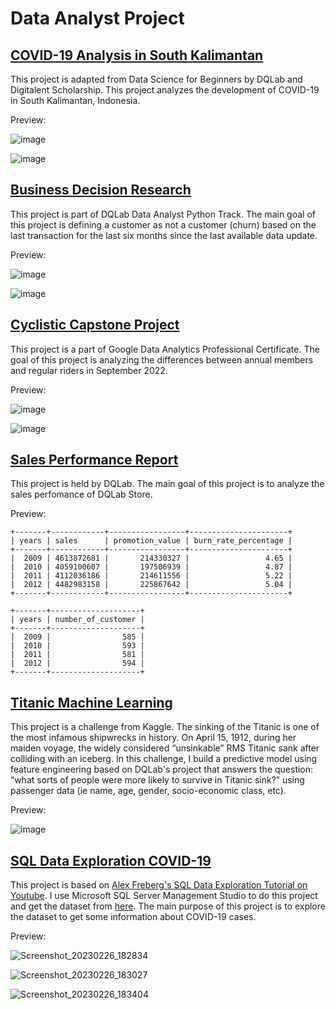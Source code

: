 # Data Analyst Project

## [COVID-19 Analysis in South Kalimantan](https://jihanfarah.github.io/COVID-19-Analysis-in-South-Kalimantan-using-R/pages.html)
This project is adapted from Data Science for Beginners by DQLab and Digitalent Scholarship. This project analyzes the development of COVID-19 in South Kalimantan, Indonesia.

Preview:

![image](https://user-images.githubusercontent.com/103634806/197677056-919c4e9a-41f1-48ce-bf80-5c70c6f72398.png)

![image](https://user-images.githubusercontent.com/103634806/197677077-1aadc1d1-5ca8-46c4-9779-7723cb95100f.png)

## [Business Decision Research](https://github.com/jihanfarah/Business-Decision-Research/blob/main/Business_Decision_Research.ipynb)
This project is part of DQLab Data Analyst Python Track. The main goal of this project is defining a customer as not a customer (churn) based on the last transaction for the last six months since the last available data update.

Preview:

![image](https://user-images.githubusercontent.com/103634806/197677259-0f6bc0c1-398e-4b72-8078-aee3e6e2dcd3.png)

![image](https://user-images.githubusercontent.com/103634806/197677274-7e46ebde-a7bb-45d2-8d05-4947536bdbe2.png)

## [Cyclistic Capstone Project](https://jihanfarah.github.io/Cyclistic-Capstone-Project/pages.html)
This project is a part of Google Data Analytics Professional Certificate. The goal of this project is analyzing the differences between annual members and regular riders in September 2022.

Preview:

![image](https://user-images.githubusercontent.com/103634806/197677475-81c4674b-fe86-4f29-8c25-debff9242874.png)

![image](https://user-images.githubusercontent.com/103634806/197677485-2751702a-45ef-467b-a50e-5ca5f21ee2ac.png)

## [Sales Performance Report](https://jihanfarah.github.io/Sales-Performance-Report/)
This project is held by DQLab. The main goal of this project is to analyze the sales perfomance of DQLab Store.

Preview:

```
+-------+------------+-----------------+----------------------+
| years | sales      | promotion_value | burn_rate_percentage |
+-------+------------+-----------------+----------------------+
|  2009 | 4613872681 |       214330327 |                 4.65 |
|  2010 | 4059100607 |       197506939 |                 4.87 |
|  2011 | 4112036186 |       214611556 |                 5.22 |
|  2012 | 4482983158 |       225867642 |                 5.04 |
+-------+------------+-----------------+----------------------+

+-------+--------------------+
| years | number_of_customer |
+-------+--------------------+
|  2009 |                585 |
|  2010 |                593 |
|  2011 |                581 |
|  2012 |                594 |
+-------+--------------------+
```

## [Titanic Machine Learning](https://github.com/jihanfarah/Titanic-Machine-Learning/blob/main/Titanic.ipynb)

This project is a challenge from Kaggle. The sinking of the Titanic is one of the most infamous shipwrecks in history. On April 15, 1912, during her maiden voyage, the widely considered “unsinkable” RMS Titanic sank after colliding with an iceberg. In this challenge, I build a predictive model using feature engineering based on DQLab's project that answers the question: “what sorts of people were more likely to survive in Titanic sink?” using passenger data (ie name, age, gender, socio-economic class, etc).

Preview:

![image](https://user-images.githubusercontent.com/103634806/199696597-dc9b66d3-ff4a-4f8e-8757-e266815f884e.png)

## [SQL Data Exploration COVID-19](https://github.com/jihanfarah/SQLDataExploration)

This project is based on [Alex Freberg's SQL Data Exploration Tutorial on Youtube](https://www.youtube.com/watch?v=qfyynHBFOsM&feature=youtu.be). I use Microsoft SQL Server Management Studio to do this project and get the dataset from [here](https://ourworldindata.org/covid-deaths). The main purpose of this project is to explore the dataset to get some information about COVID-19 cases. 

Preview:

![Screenshot_20230226_182834](https://user-images.githubusercontent.com/103634806/221471243-577bd3a7-3afd-4316-9706-9d523daa797b.png)

![Screenshot_20230226_183027](https://user-images.githubusercontent.com/103634806/221471258-6e30a1c3-61e6-417f-b0bd-b25ecb346bbb.png)

![Screenshot_20230226_183404](https://user-images.githubusercontent.com/103634806/221471303-3fd76e65-6050-43d8-9434-aa4840488669.png)

